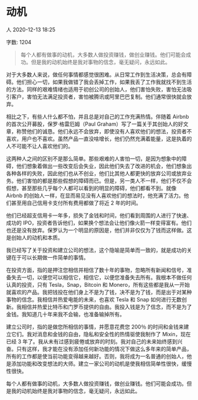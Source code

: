 # 动机

人
2020-12-13 18:25

字数: 1204
> 每个人都有做事的动机，大多数人做投资赚钱，做创业赚钱。他们可能会成功。但是我的动机始终是我对事物的信念，毫无疑问，永远如此。

对于大多数人来说，做任何事情都感觉很困难。从日常工作到生活决策，总会有障碍。他们担心一切，如果我做错了我会丢掉工作，如果我丢了工作我就找不到生活的方法。同样的艰难情绪也适用于初创公司的创始人，他们害怕失败，害怕无法吸引客户，害怕无法满足投资者，害怕被腾讯或阿里巴巴复制。他们通常很快就会放弃。

相比之下，有些人什么都不怕，并且总是对自己的工作充满热情。伴随着 Airbnb 的首次公开募股，保罗·格雷厄姆（Paul Graham）写了一篇关于其创始人的好文章，称赞他们的诚恳。他们永远不会放弃，即使没有人喜欢他们的想法，投资者不喜欢，用户也不喜欢。虽然产品一直没啥增长，他们仍然充满着能量，这是执着的人不可能不让人喜欢他们的。

这两种人之间的区别不是那么简单。那些艰难的人害怕一切，是因为想象中的障碍，他们想象着做出一些改变后会失业，因此他们失去了改进的机会，他们想象出各种各样的失败，因此他们也从不创业，他们比其他人都更快的放弃公司或放弃业务。他们害怕的都是那些假想的障碍而已。但是，另一类人不一样，他们不仅不会假想，甚至那些几乎每个人都可以看到的明显的障碍，他们都看不到。就像 Airbnb 的创始人一样，在显而易见没有人喜欢他们的想法时，他充满了活力。他们甚至用自己信用卡支付所有费用都做了将近 2 年的时间。

他们已经超支信用卡一年多，损失了金钱和时间，他们看到周围的人进行了快速、成功的 IPO，投资者告诉他们，如果换个想法会让他们像火箭一样变得富有。他们也还是没有放弃。保罗认为一个明显的原因是，他们并非仅仅为了钱而这样做。这是创始人的动机和本质。

我已经写了关于投资和建立公司的想法，这个隐喻是简单而一致的，就是成功的关键在于可以长期做一件简单的事情。

在投资方面，指的是押注您相信并相信了数十年的事物，忽略所有新闻和信号，准备失去一切，以便您可以相信它，相信它，以便您准备失去所有。我根本不做任何认真的投资，只有 Tesla，Snap，Bitcoin 和 Monero，所有这些都是我从一开始就喜欢的产品。我把钱投在他们身上不是为了钱，决不是为了钱，而是出于对某种事物的信念。我相信并热爱电能的未来，也喜欢 Tesla 和 Snap 如何进行无数创新。我相信并热爱比特币和门罗币提供的自由。我投入钱是为了信念，而不是为了金钱。我知道几十年来我不会输，也准备输掉所有。

建立公司时，指的是做您所相信的事情，并愿意花费您 200％ 的时间和金钱来建立它们。我对消息和金钱的自由，隐私和安全性的热情驱使我制作了 Mixin，现在已经 3 年了。我从未有过感到疲倦或放弃的时刻。我对自己的未来始终感到兴奋。只有这样，我才能在没有添加任何新功能的情况下做这么多年来的简单产品，所有的工作都是使当前功能变得越来越好。否则，我将成为一名普通的创始人，他是添加功能和改变想法的大师。建立一家公司的动机是使我相信简单性很快，缓慢性很快。

每个人都有做事的动机，大多数人做投资赚钱，做创业赚钱。他们可能会成功。但是我的动机始终是我对事物的信念，毫无疑问，永远如此。
